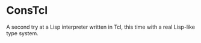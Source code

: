 # ConsTcl
A second try at a Lisp interpreter written in Tcl, this time with a real Lisp-like type system.

